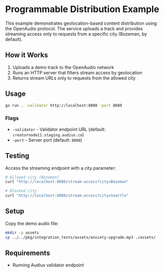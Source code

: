 # Programmable Distribution Example

This example demonstrates geolocation-based content distribution using the OpenAudio protocol. The service uploads a track and provides streaming access only to requests from a specific city (Bozeman, by default).

## How it Works

1. Uploads a demo track to the OpenAudio network
2. Runs an HTTP server that filters stream access by geolocation
3. Returns stream URLs only to requests from the allowed city

## Usage

```bash
go run . -validator http://localhost:8000 -port 8080
```

### Flags

- `-validator` - Validator endpoint URL (default: `creatornode11.staging.audius.co`)
- `-port` - Server port (default: `8080`)

## Testing

Access the streaming endpoint with a city parameter:

```bash
# Allowed city (Bozeman)
curl "http://localhost:8080/stream-access?city=Bozeman"

# Blocked city
curl "http://localhost:8080/stream-access?city=Seattle"
```

## Setup

Copy the demo audio file:

```bash
mkdir -p assets
cp ../../pkg/integration_tests/assets/anxiety-upgrade.mp3 ./assets/
```

## Requirements

- Running Audius validator endpoint
